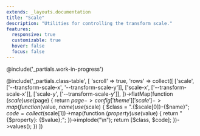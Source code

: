 ```yaml
---
extends: _layouts.documentation
title: "Scale"
description: "Utilities for controlling the transform scale."
features:
  responsive: true
  customizable: true
  hover: false
  focus: false
---
```


@include('_partials.work-in-progress')

@include('_partials.class-table', [
  'scroll' => true,
  'rows' => collect([
    ['scale', ['--transform-scale-x', '--transform-scale-y']],
    ['scale-x', ['--transform-scale-x']],
    ['scale-y', ['--transform-scale-y']],
  ])->flatMap(function ($scale) use ($page) {
    return $page->config['theme']['scale']->map(function ($value, $name) use ($scale) {
      $class = ".{$scale[0]}-{$name}";
      $code = collect($scale[1])->map(function ($property) use ($value) {
        return "{$property}: {$value};";
      })->implode("\n");
      return [$class, $code];
    })->values();
  })
])
